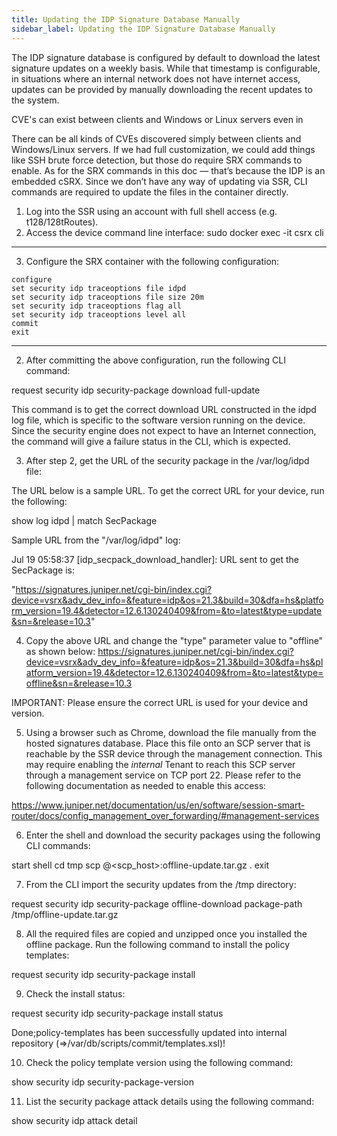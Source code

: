 ```yaml
--- 
title: Updating the IDP Signature Database Manually
sidebar_label: Updating the IDP Signature Database Manually
---
```


The IDP signature database is configured by default to download the latest signature updates on a weekly basis. While that timestamp is configurable, in situations where an internal network does not have internet access, updates can be provided by manually downloading the recent updates to the system.

CVE's can exist between clients and Windows or Linux servers even in 

There can be all kinds of CVEs discovered simply between clients and Windows/Linux servers. If we had full customization, we could add things like SSH brute force detection, but those do require SRX commands to enable. As for the SRX commands in this doc — that’s because the IDP is an embedded cSRX. Since we don’t have any way of updating via SSR, CLI commands are required to update the files in the container directly. 

1. Log into the SSR using an account with full shell access (e.g. t128/128tRoutes).
2. Access the device command line interface:
sudo docker exec -it csrx cli 
---
3. Configure the SRX container with the following configuration:
```
configure
set security idp traceoptions file idpd
set security idp traceoptions file size 20m
set security idp traceoptions flag all
set security idp traceoptions level all
commit
exit
```
---
2.	After committing the above configuration, run the following CLI command:

request security idp security-package download full-update 

This command is to get the correct download URL constructed in the idpd log file, which is specific to the software version running on the device. Since the security engine does not expect to have an Internet connection, the command will give a failure status in the CLI, which is expected.

3.	After step 2, get the URL of the security package in the /var/log/idpd file:

The URL below is a sample URL. To get the correct URL for your device, run the following:

show log idpd | match SecPackage

Sample URL from the "/var/log/idpd" log:

Jul 19 05:58:37 [idp_secpack_download_handler]: URL sent to get the SecPackage is:
 
"https://signatures.juniper.net/cgi-bin/index.cgi?device=vsrx&adv_dev_info=&feature=idp&os=21.3&build=30&dfa=hs&platform_version=19.4&detector=12.6.130240409&from=&to=latest&type=update&sn=&release=10.3"

4.	Copy the above URL and change the "type" parameter value to "offline" as shown below:
https://signatures.juniper.net/cgi-bin/index.cgi?device=vsrx&adv_dev_info=&feature=idp&os=21.3&build=30&dfa=hs&platform_version=19.4&detector=12.6.130240409&from=&to=latest&type=offline&sn=&release=10.3

IMPORTANT: Please ensure the correct URL is used for your device and version.

5.	Using a browser such as Chrome, download the file manually from the hosted signatures database. Place this file onto an SCP server that is reachable by the SSR device through the management connection. This may require enabling the _internal_ Tenant to reach this SCP server through a management service on TCP port 22. Please refer to the following documentation as needed to enable this access:

https://www.juniper.net/documentation/us/en/software/session-smart-router/docs/config_management_over_forwarding/#management-services

6.	Enter the shell and download the security packages using the following CLI commands:

start shell
cd tmp
scp <user>@<scp_host>:offline-update.tar.gz .
exit

7.	From the CLI import the security updates from the /tmp directory:

request security idp security-package offline-download package-path /tmp/offline-update.tar.gz

8.	All the required files are copied and unzipped once you installed the offline package. Run the following command to install the policy templates:

request security idp security-package install

9.	Check the install status: 

request security idp security-package install status

Done;policy-templates has been successfully updated into internal repository
(=>/var/db/scripts/commit/templates.xsl)!

10.	Check the policy template version using the following command:

show security idp security-package-version

11.	List the security package attack details using the following command:

show security idp attack detail <attack-name>
